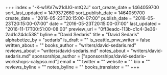 +++
index = "-K-w1AV7w21dUG-mtQ2J"
sort_create_date = 1464059700
sort_last_updated = 1479372660
sort_publish_date = 1464059700
create_date = "2016-05-23T20:15:00-07:00"
publish_date = "2016-05-23T20:15:00-07:00"
date = "2016-05-23T20:15:00-07:00"
last_updated = "2016-11-17T00:51:00-08:00"
preview_url = "0ff3eadc-113b-c1c4-3e36-2ad1c24dc538"
byline = "David Sedaris"
title = "David Sedaris"
alphabetize_by = "sedaris"
is_draft = ""
is_seattle_pnw_writer = false
written_about = ""
books_author = "writers/david-sedaris.md"
reviews_about = "writers/david-sedaris.md"
notes_about = "writers/david-sedaris.md"
sponsorships_author = ["sponsorships/david-sedaris-workshops-calypso.md"]
email = ""
twitter = ""
website = ""
bio = ""
reviews_byline = ""
notes_byline = ""
books_translator = ""
+++
